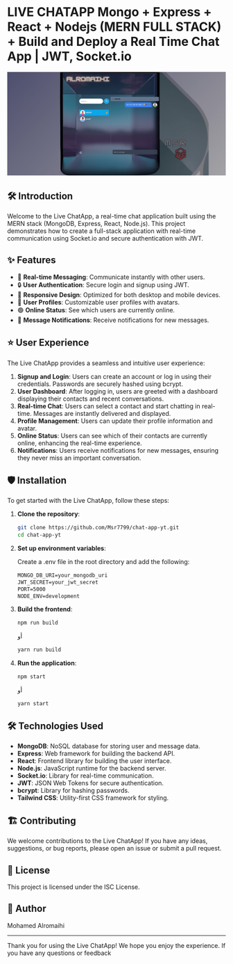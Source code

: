 # LIVE CHATAPP Mongo + Express + React + Nodejs (MERN FULL STACK) + Build and Deploy a Real Time Chat App | JWT, Socket.io

![ChatApp](./ChatApp.jpg)

## 🛠️ Introduction

Welcome to the Live ChatApp, a real-time chat application built using the MERN stack (MongoDB, Express, React, Node.js). This project demonstrates how to create a full-stack application with real-time communication using Socket.io and secure authentication with JWT.

## ✨ Features

- 🔄 **Real-time Messaging**: Communicate instantly with other users.
- 🔒 **User Authentication**: Secure login and signup using JWT.
- 📱 **Responsive Design**: Optimized for both desktop and mobile devices.
- 👤 **User Profiles**: Customizable user profiles with avatars.
- 🟢 **Online Status**: See which users are currently online.
- 🔔 **Message Notifications**: Receive notifications for new messages.

## ⭐ User Experience

The Live ChatApp provides a seamless and intuitive user experience:

1. **Signup and Login**: Users can create an account or log in using their credentials. Passwords are securely hashed using bcrypt.
2. **User Dashboard**: After logging in, users are greeted with a dashboard displaying their contacts and recent conversations.
3. **Real-time Chat**: Users can select a contact and start chatting in real-time. Messages are instantly delivered and displayed.
4. **Profile Management**: Users can update their profile information and avatar.
5. **Online Status**: Users can see which of their contacts are currently online, enhancing the real-time experience.
6. **Notifications**: Users receive notifications for new messages, ensuring they never miss an important conversation.

## 🛡️ Installation

To get started with the Live ChatApp, follow these steps:

1. **Clone the repository**:

    ```sh
    git clone https://github.com/Msr7799/chat-app-yt.git
    cd chat-app-yt
    ```

2. **Set up environment variables**:

    Create a .env file in the root directory and add the following:

    ```env
    MONGO_DB_URI=your_mongodb_uri
    JWT_SECRET=your_jwt_secret
    PORT=5000
    NODE_ENV=development
    ```

3. **Build the frontend**:

    ```sh
    npm run build
    ```

    أو

    ```sh
    yarn run build
    ```

4. **Run the application**:

    ```sh
    npm start 
    ```

    أو

    ```sh
    yarn start
    ```

## 🛠️ Technologies Used

- **MongoDB**: NoSQL database for storing user and message data.
- **Express**: Web framework for building the backend API.
- **React**: Frontend library for building the user interface.
- **Node.js**: JavaScript runtime for the backend server.
- **Socket.io**: Library for real-time communication.
- **JWT**: JSON Web Tokens for secure authentication.
- **bcrypt**: Library for hashing passwords.
- **Tailwind CSS**: Utility-first CSS framework for styling.

## 🏗️ Contributing

We welcome contributions to the Live ChatApp! If you have any ideas, suggestions, or bug reports, please open an issue or submit a pull request.

## 📜 License

This project is licensed under the ISC License.

## 🙌 Author

Mohamed Alromaihi

---

Thank you for using the Live ChatApp! We hope you enjoy the experience. If you have any questions or feedback